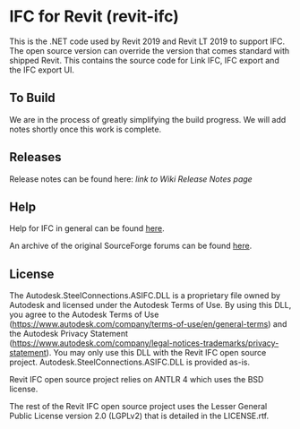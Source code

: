 # IFC for Revit (revit-ifc)

This is the .NET code used by Revit 2019 and Revit LT 2019 to support IFC. The open source version can override the version that comes standard with shipped Revit. This contains the source code for Link IFC, IFC export and the IFC export UI.

## To Build

We are in the process of greatly simplifying the build progress.  We will add notes shortly once this work is complete.

## Releases

Release notes can be found here: _link to Wiki Release Notes page_

## Help
Help for IFC in general can be found [here](http://help.autodesk.com/view/RVT/2019/ENU/?guid=GUID-6708CFD6-0AD7-461F-ADE8-6527423EC895).

An archive of the original SourceForge forums can be found [here](https://sourceforge.net/p/ifcexporter/discussion/).

## License

The Autodesk.SteelConnections.ASIFC.DLL is a proprietary file owned by Autodesk and licensed under the Autodesk Terms of Use.  By using this DLL, you agree to the Autodesk Terms of Use (https://www.autodesk.com/company/terms-of-use/en/general-terms) and the Autodesk Privacy Statement (https://www.autodesk.com/company/legal-notices-trademarks/privacy-statement).  You may only use this DLL with the Revit IFC open source project.  Autodesk.SteelConnections.ASIFC.DLL is provided as-is.

Revit IFC open source project relies on ANTLR 4 which uses the BSD license.

The rest of the Revit IFC open source project uses the Lesser General Public License version 2.0 (LGPLv2) that is detailed in the LICENSE.rtf.
